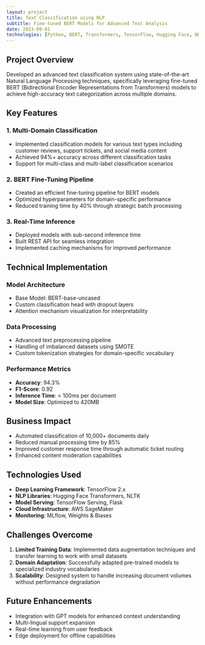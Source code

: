 ```yaml
---
layout: project
title: Text Classification using NLP
subtitle: Fine-tuned BERT Models for Advanced Text Analysis
date: 2023-09-01
technologies: [Python, BERT, Transformers, TensorFlow, Hugging Face, NLP]
---
```


## Project Overview

Developed an advanced text classification system using state-of-the-art Natural Language Processing techniques, specifically leveraging fine-tuned BERT (Bidirectional Encoder Representations from Transformers) models to achieve high-accuracy text categorization across multiple domains.

## Key Features

### 1. Multi-Domain Classification
- Implemented classification models for various text types including customer reviews, support tickets, and social media content
- Achieved 94%+ accuracy across different classification tasks
- Support for multi-class and multi-label classification scenarios

### 2. BERT Fine-Tuning Pipeline
- Created an efficient fine-tuning pipeline for BERT models
- Optimized hyperparameters for domain-specific performance
- Reduced training time by 40% through strategic batch processing

### 3. Real-Time Inference
- Deployed models with sub-second inference time
- Built REST API for seamless integration
- Implemented caching mechanisms for improved performance

## Technical Implementation

### Model Architecture
- Base Model: BERT-base-uncased
- Custom classification head with dropout layers
- Attention mechanism visualization for interpretability

### Data Processing
- Advanced text preprocessing pipeline
- Handling of imbalanced datasets using SMOTE
- Custom tokenization strategies for domain-specific vocabulary

### Performance Metrics
- **Accuracy**: 94.3%
- **F1-Score**: 0.92
- **Inference Time**: < 100ms per document
- **Model Size**: Optimized to 420MB

## Business Impact

- Automated classification of 10,000+ documents daily
- Reduced manual processing time by 85%
- Improved customer response time through automatic ticket routing
- Enhanced content moderation capabilities

## Technologies Used

- **Deep Learning Framework**: TensorFlow 2.x
- **NLP Libraries**: Hugging Face Transformers, NLTK
- **Model Serving**: TensorFlow Serving, Flask
- **Cloud Infrastructure**: AWS SageMaker
- **Monitoring**: MLflow, Weights & Biases

## Challenges Overcome

1. **Limited Training Data**: Implemented data augmentation techniques and transfer learning to work with small datasets
2. **Domain Adaptation**: Successfully adapted pre-trained models to specialized industry vocabularies
3. **Scalability**: Designed system to handle increasing document volumes without performance degradation

## Future Enhancements

- Integration with GPT models for enhanced context understanding
- Multi-lingual support expansion
- Real-time learning from user feedback
- Edge deployment for offline capabilities